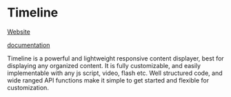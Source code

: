 # Timeline

[Website](http://www.shindiristudio.com/timeline/)

[documentation](http://www.shindiristudio.com/timeline/documentation.html)


Timeline is a powerful and lightweight responsive content displayer, best for displaying any organized content. It is fully customizable, and easily implementable with any js script, video, flash etc. Well structured code, and wide ranged API functions make it simple to get started and flexible for customization.

